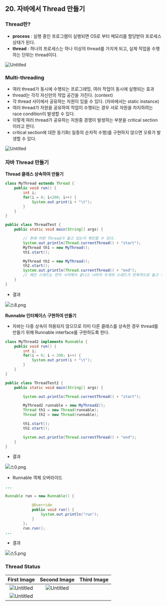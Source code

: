 ## 20. 자바에서 Thread 만들기

### Thread란?

- **process** : 실행 중인 프로그램이 실행되면 OS로 부터 메모리를 할당받아 프로세스 상태가 된다.
- **thread** : 하나의 프로세스는 하나 이상의 thread를 가지게 되고, 실제 작업을 수행하는 단위는 thread이다.

![Untitled](https://t1.daumcdn.net/cafeattach/1Dzpp/72a879abd7519ec8321e7508ee7007b71873d534)

### Multi-threading

- 여러 thread가 동시에 수행되는 프로그래밍, 여러 작업이 동시에 실행되는 효과
- thread는 각각 자신만의 작업 공간을 가진다. (context)
- 각 thread 사이에서 공유하는 자원이 있을 수 있다. (자바에서는 static instance)
- 여러 thread가 자원을 공유하여 작업이 수행되는 경우 서로 자원을 차지하려는 race condition이 발생할 수 있다.
- 이렇게 여러 thread가 공유하는 자원중 경쟁이 발생하는 부분을 critical section 이라고 한다.
- critical section에 대한 동기화( 일종의 순차적 수행)를 구현하지 않으면 오류가 발생할 수 있다.

![Untitled](https://t1.daumcdn.net/cafeattach/1Dzpp/dc4dc19c366a93fc2f9c1af0caf92f8c0d980fe0)

### 자바 Thread 만들기

**Thread 클래스 상속하여 만들기**

```java
class MyThread extends Thread {
    public void run() {
        int i;
        for(i = 0; i<200; i++) {
            System.out.print(i + "\t");
        }
    }
}

public class ThreadTest {
    public static void main(String[] args) {

        // 현재 어떤 Thread가 돌고 있는지 확인할 수 있다.
        System.out.println(Thread.currentThread() + "start");
        MyThread th1 = new MyThread();
        th1.start();

        MyThread th2 = new MyThread();
        th2.start();
        System.out.println(Thread.currentThread() + "end");
        // 메인 스레드는 먼저 시작해서 끝나고 나머지 두개의 스레드가 반복적으로 돌고 있다.
    }
}
```

- 결과

![스8.png](https://t1.daumcdn.net/cafeattach/1Dzpp/fd5a59040d88fb456f484206ffe1f9eb576673f2)

**Runnable 인터페이스 구현하여 만들기**

- 자바는 다중 상속이 허용되지 않으므로 이미 다른 클래스를 상속한 경우 thread를 만들기 위해 Runnable interface를 구현하도록 한다.

```java
class MyThread2 implements Runnable {
    public void run() {
        int i;
        for(i = 0; i < 200; i++) {
            System.out.print(i + "\t");
        }
    }
}

public class ThreadTest2 {
    public static void main(String[] args) {

        System.out.println(Thread.currentThread() + "start");

        MyThread2 runnable = new MyThread2();
        Thread th1 = new Thread(runnable);
        Thread th2 = new Thread(runnable);

        th1.start();
        th2.start();

        System.out.println(Thread.currentThread() + "end");
    }
}
```

- 결과

![스0.png](https://t1.daumcdn.net/cafeattach/1Dzpp/2d5d9f0e0e76db30b3990c2ec8dbc4a1d07a0b1a)

- Runnable 객체 오버라이드

```java
...

Runnable run = new Runnable() {

            @Override
            public void run() {
                System.out.println("run");
            }
        };
        run.run();
...

```

- 결과

![스5.png](https://t1.daumcdn.net/cafeattach/1Dzpp/e2bbc856ba9367965fb138c8d3ef975a1473158e)

### Thread Status

|First Image|Second Image|Third Image|
|:-:|:-:|:-:|
|![Untitled](https://t1.daumcdn.net/cafeattach/1Dzpp/d30447a46587cc00e354738971f9379aeb1a9885)|![Untitled](https://t1.daumcdn.net/cafeattach/1Dzpp/e24af5ba0cb51217503d1cb47356e8a5c168cfb7)
|![Untitled](https://t1.daumcdn.net/cafeattach/1Dzpp/d922b15d373f09bcad9cc803538586c05767374e)|